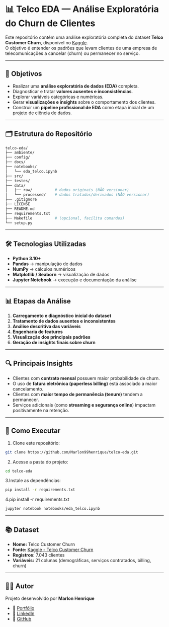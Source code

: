 # 📊 Telco EDA — Análise Exploratória do Churn de Clientes

Este repositório contém uma análise exploratória completa do dataset **Telco Customer Churn**, disponível no [Kaggle](https://www.kaggle.com/datasets/blastchar/telco-customer-churn).  
O objetivo é entender os padrões que levam clientes de uma empresa de telecomunicações a cancelar (churn) ou permanecer no serviço.

---

## 🎯 Objetivos
- Realizar uma **análise exploratória de dados (EDA)** completa.  
- Diagnosticar e tratar **valores ausentes e inconsistências**.  
- Explorar variáveis categóricas e numéricas.  
- Gerar **visualizações e insights** sobre o comportamento dos clientes.  
- Construir um **pipeline profissional de EDA** como etapa inicial de um projeto de ciência de dados.

---

## 🗂️ Estrutura do Repositório

```bash
telco-eda/
├── ambiente/
├── config/
├── docs/
├── notebooks/
│   └── eda_telco.ipynb
├── src/
├── testes/
├── data/
│   ├── raw/          # dados originais (NÃO versionar)
│   └── processed/    # dados tratados/derivados (NÃO versionar)
├── .gitignore
├── LICENSE
├── README.md
├── requirements.txt
├── Makefile          # (opcional, facilita comandos)
└── setup.py

````


---

## 🛠️ Tecnologias Utilizadas
- **Python 3.10+**
- **Pandas** → manipulação de dados  
- **NumPy** → cálculos numéricos  
- **Matplotlib / Seaborn** → visualização de dados  
- **Jupyter Notebook** → execução e documentação da análise  

---

## 📊 Etapas da Análise
1. **Carregamento e diagnóstico inicial do dataset**  
2. **Tratamento de dados ausentes e inconsistentes**  
3. **Análise descritiva das variáveis**  
4. **Engenharia de features**  
5. **Visualização dos principais padrões**  
6. **Geração de insights finais sobre churn**

---

## 🔍 Principais Insights
- Clientes com **contrato mensal** possuem maior probabilidade de churn.  
- O uso de **fatura eletrônica (paperless billing)** está associado a maior cancelamento.  
- Clientes com **maior tempo de permanência (tenure)** tendem a permanecer.  
- Serviços adicionais (como **streaming e segurança online**) impactam positivamente na retenção.  

---

## 🚀 Como Executar
1. Clone este repositório:  
```bash
git clone https://github.com/Marlon99henrique/telco-eda.git
```
2. Acesse a pasta do projeto:
  ```bash
cd telco-eda
  ```
3.Instale as dependências:
```bash
pip install -r requirements.txt
```
4.pip install -r requirements.txt
```bash
jupyter notebook notebooks/eda_telco.ipynb
```
---
## 📚 Dataset
- **Nome:** Telco Customer Churn  
- **Fonte:** [Kaggle - Telco Customer Churn](https://www.kaggle.com/datasets/blastchar/telco-customer-churn)  
- **Registros:** 7.043 clientes  
- **Variáveis:** 21 colunas (demográficas, serviços contratados, billing, churn)  


---
## 👨‍💻 Autor
Projeto desenvolvido por **Marlon Henrique**  

- 🔗 [Portfólio](https://marlon99henrique.github.io/)  
- 💼 [LinkedIn](https://www.linkedin.com/in/seu-perfil)  
- 🐙 [GitHub](https://github.com/Marlon99henrique)  


